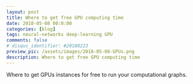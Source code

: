 ```yaml
---
layout: post
title: Where to get free GPU computing time
date: 2018-05-08 00:0:00
categories: [blog]
tags: neural-networks deep-learning GPU
comments: false
# disqus_identifier: #20180223
preview_pic: /assets/images/2018-05-08-GPUs.png
description: Where to get free GPU computing time
---
```


Where to get GPUs instances for free to run your computational graphs.

<!--
http://www.wpbeginner.com/beginners-guide/how-to-easily-create-a-multilingual-wordpress-site/

1) Text Analytics APIs
======================
https://www.quora.com/What-is-the-best-text-analytics-API-and-service

Ambiverse Natural Language Understanding API:
=============================================
is an entity linking and knowledge graph management API

https://www.ambiverse.com/natural-language-understanding-api/

Aylien
======
https://developer.aylien.com/text-api-demo

Monkey learn
============
https://monkeylearn.com/
-->


<!--
2) List of GPUs on-demand available
===================================
-->


<!--
tensorflow/core/platform/cpu_feature_guard.cc:45] The TensorFlow library wasn't compiled to use SSE4.1 instructions, but these are available on your machine and could speed up CPU computations.

tensorflow/core/platform/cpu_feature_guard.cc:45] The TensorFlow library wasn't compiled to use SSE4.2 instructions, but these are available on your machine and could speed up CPU computations.

tensorflow/core/platform/cpu_feature_guard.cc:45] The TensorFlow library wasn't compiled to use AVX instructions, but these are available on your machine and could speed up CPU computations.

tensorflow/core/platform/cpu_feature_guard.cc:45] The TensorFlow library wasn't compiled to use AVX2 instructions, but these are available on your machine and could speed up CPU computations.

tensorflow/core/platform/cpu_feature_guard.cc:45] The TensorFlow library wasn't compiled to use FMA instructions, but these are available on your machine and could speed up CPU computations.

http://www.andrewclegg.org/tech/TensorFlowLaptopCPU.html
-->